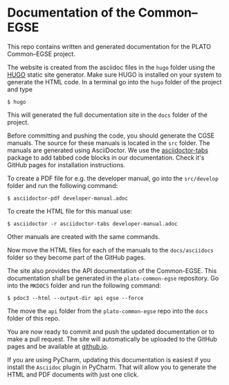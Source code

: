 # Documentation of the Common–EGSE

This repo contains written and generated documentation for the PLATO Common–EGSE project. 


The website is created from the asciidoc files in the `hugo` folder using the [HUGO](https://gohugo.io) static site generator. Make sure HUGO is installed on your system to generate the HTML code. In a terminal go into the `hugo` folder of the project and type
```
$ hugo
```
This will generated the full documentation site in the `docs` folder of the project.

Before committing and pushing the code, you should generate the CGSE manuals. The source for these manuals is located in the `src` folder. The manuals are generated using AsciiDoctor. We use the [asciidoctor-tabs](https://github.com/asciidoctor/asciidoctor-tabs) package to add tabbed code blocks in our documentation. Check it's GitHub pages for installation instructions.

To create a PDF file for e.g. the developer manual, go into the `src/develop` folder and run the following command:
```
$ asciidoctor-pdf developer-manual.adoc
```
To create the HTML file for this manual use:
```
$ asciidoctor -r asciidoctor-tabs developer-manual.adoc
```
Other manuals are created with the same commands.

Now move the HTML files for each of the manuals to the `docs/asciidocs` folder so they become part of the GitHub pages.

The site also provides the API documentation of the Common-EGSE. This documentation shall be generated in the `plato-common-egse` repository. Go into the `MKDOCS` folder and run the following command:
```
$ pdoc3 --html --output-dir api egse --force
```
The move the `api` folder from the `plato-common-egse` repo into the `docs` folder of this repo.

You are now ready to commit and push the updated documentation or to make a pull request. The site will automatically be uploaded to the GitHub pages and be available at [github.io](https://ivs-kuleuven.github.io/plato-cgse-doc/).

If you are using PyCharm, updating this documentation is easiest if you install the `Asciidoc` plugin in PyCharm. That will allow you to generate the HTML and PDF documents with just one click.
